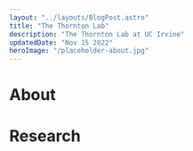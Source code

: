 ```yaml
---
layout: "../layouts/BlogPost.astro"
title: "The Thornton Lab"
description: "The Thornton Lab at UC Irvine"
updatedDate: "Nov 15 2022"
heroImage: "/placeholder-about.jpg"
---
```


# About

# Research
